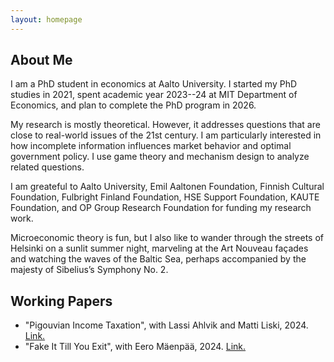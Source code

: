 ```yaml
---
layout: homepage
---
```






## About Me

I am a PhD student in economics at Aalto University. I started my PhD studies in 2021, spent academic year 2023--24 at MIT Department of Economics, and plan to complete the PhD program in 2026.

My research is mostly theoretical. However, it addresses questions that are close to real-world issues of the 21st century. I am particularly interested in how incomplete information influences market behavior and optimal government policy. I use game theory and mechanism design to analyze related questions. 

I am greateful to Aalto University, Emil Aaltonen Foundation, Finnish Cultural Foundation, Fulbright Finland Foundation, HSE Support Foundation, KAUTE Foundation, and OP Group Research Foundation for funding my research work.  

Microeconomic theory is fun, but I also like to wander through the streets of Helsinki on a sunlit summer night, marveling at the Art Nouveau façades and watching the waves of the Baltic Sea, perhaps accompanied by the majesty of Sibelius’s Symphony No. 2. 

## Working Papers

- "Pigouvian Income Taxation", with Lassi Ahlvik and Matti Liski, 2024. [Link.](https://www.cesifo.org/en/publications/2024/working-paper/pigouvian-income-taxation)
- "Fake It Till You Exit", with Eero Mäenpää, 2024. [Link.](https://www.dropbox.com/scl/fo/4kgpftk6id0hlql5tenjl/ANpn5MvEZHDa5Gu-UpMLoeo?rlkey=dfhphq6ezpvp4bylvtwqpv5ss&st=tjgkwm41&dl=0)
